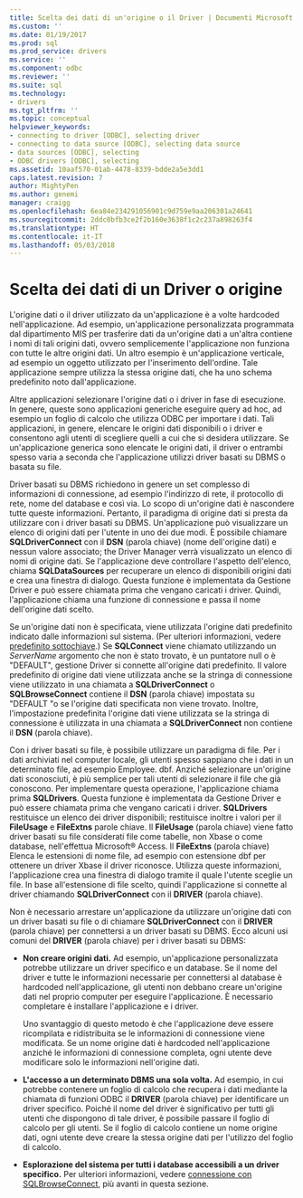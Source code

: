 ```yaml
---
title: Scelta dei dati di un'origine o il Driver | Documenti Microsoft
ms.custom: ''
ms.date: 01/19/2017
ms.prod: sql
ms.prod_service: drivers
ms.service: ''
ms.component: odbc
ms.reviewer: ''
ms.suite: sql
ms.technology:
- drivers
ms.tgt_pltfrm: ''
ms.topic: conceptual
helpviewer_keywords:
- connecting to driver [ODBC], selecting driver
- connecting to data source [ODBC], selecting data source
- data sources [ODBC], selecting
- ODBC drivers [ODBC], selecting
ms.assetid: 10aaf570-01ab-4478-8339-bdde2a5e3dd1
caps.latest.revision: 7
author: MightyPen
ms.author: genemi
manager: craigg
ms.openlocfilehash: 6ea84e234291056901c9d759e9aa206301a24641
ms.sourcegitcommit: 2ddc0bfb3ce2f2b160e3638f1c2c237a898263f4
ms.translationtype: HT
ms.contentlocale: it-IT
ms.lasthandoff: 05/03/2018
---
```

# <a name="choosing-a-data-source-or-driver"></a>Scelta dei dati di un Driver o origine
L'origine dati o il driver utilizzato da un'applicazione è a volte hardcoded nell'applicazione. Ad esempio, un'applicazione personalizzata programmata dal dipartimento MIS per trasferire dati da un'origine dati a un'altra contiene i nomi di tali origini dati, ovvero semplicemente l'applicazione non funziona con tutte le altre origini dati. Un altro esempio è un'applicazione verticale, ad esempio un oggetto utilizzato per l'inserimento dell'ordine. Tale applicazione sempre utilizza la stessa origine dati, che ha uno schema predefinito noto dall'applicazione.  
  
 Altre applicazioni selezionare l'origine dati o i driver in fase di esecuzione. In genere, queste sono applicazioni generiche eseguire query ad hoc, ad esempio un foglio di calcolo che utilizza ODBC per importare i dati. Tali applicazioni, in genere, elencare le origini dati disponibili o i driver e consentono agli utenti di scegliere quelli a cui che si desidera utilizzare. Se un'applicazione generica sono elencate le origini dati, il driver o entrambi spesso varia a seconda che l'applicazione utilizzi driver basati su DBMS o basata su file.  
  
 Driver basati su DBMS richiedono in genere un set complesso di informazioni di connessione, ad esempio l'indirizzo di rete, il protocollo di rete, nome del database e così via. Lo scopo di un'origine dati è nascondere tutte queste informazioni. Pertanto, il paradigma di origine dati si presta da utilizzare con i driver basati su DBMS. Un'applicazione può visualizzare un elenco di origini dati per l'utente in uno dei due modi. È possibile chiamare **SQLDriverConnect** con il **DSN** (parola chiave) (nome dell'origine dati) e nessun valore associato; the Driver Manager verrà visualizzato un elenco di nomi di origine dati. Se l'applicazione deve controllare l'aspetto dell'elenco, chiama **SQLDataSources** per recuperare un elenco di disponibili origini dati e crea una finestra di dialogo. Questa funzione è implementata da Gestione Driver e può essere chiamata prima che vengano caricati i driver. Quindi, l'applicazione chiama una funzione di connessione e passa il nome dell'origine dati scelto.  
  
 Se un'origine dati non è specificata, viene utilizzata l'origine dati predefinito indicato dalle informazioni sul sistema. (Per ulteriori informazioni, vedere [predefinito sottochiave](../../../odbc/reference/install/default-subkey.md).) Se **SQLConnect** viene chiamato utilizzando un *ServerName* argomento che non è stato trovato, è un puntatore null o è "DEFAULT", gestione Driver si connette all'origine dati predefinito. Il valore predefinito di origine dati viene utilizzata anche se la stringa di connessione viene utilizzato in una chiamata a **SQLDriverConnect** o **SQLBrowseConnect** contiene il **DSN** (parola chiave) impostata su "DEFAULT "o se l'origine dati specificata non viene trovato. Inoltre, l'impostazione predefinita l'origine dati viene utilizzata se la stringa di connessione è utilizzata in una chiamata a **SQLDriverConnect** non contiene il **DSN** (parola chiave).  
  
 Con i driver basati su file, è possibile utilizzare un paradigma di file. Per i dati archiviati nel computer locale, gli utenti spesso sappiano che i dati in un determinato file, ad esempio Employee. dbf. Anziché selezionare un'origine dati sconosciuti, è più semplice per tali utenti di selezionare il file che già conoscono. Per implementare questa operazione, l'applicazione chiama prima **SQLDrivers**. Questa funzione è implementata da Gestione Driver e può essere chiamata prima che vengano caricati i driver. **SQLDrivers** restituisce un elenco dei driver disponibili; restituisce inoltre i valori per il **FileUsage** e **FileExtns** parole chiave. Il **FileUsage** (parola chiave) viene fatto driver basati su file considerati file come tabelle, non Xbase o come database, nell'effettua Microsoft® Access. Il **FileExtns** (parola chiave) Elenca le estensioni di nome file, ad esempio con estensione dbf per ottenere un driver Xbase il driver riconosce. Utilizza queste informazioni, l'applicazione crea una finestra di dialogo tramite il quale l'utente sceglie un file. In base all'estensione di file scelto, quindi l'applicazione si connette al driver chiamando **SQLDriverConnect** con il **DRIVER** (parola chiave).  
  
 Non è necessario arrestare un'applicazione da utilizzare un'origine dati con un driver basati su file o di chiamare **SQLDriverConnect** con il **DRIVER** (parola chiave) per connettersi a un driver basati su DBMS. Ecco alcuni usi comuni del **DRIVER** (parola chiave) per i driver basati su DBMS:  
  
-   **Non creare origini dati.** Ad esempio, un'applicazione personalizzata potrebbe utilizzare un driver specifico e un database. Se il nome del driver e tutte le informazioni necessarie per connettersi al database è hardcoded nell'applicazione, gli utenti non debbano creare un'origine dati nel proprio computer per eseguire l'applicazione. È necessario completare è installare l'applicazione e i driver.  
  
     Uno svantaggio di questo metodo è che l'applicazione deve essere ricompilata e ridistribuita se le informazioni di connessione viene modificata. Se un nome origine dati è hardcoded nell'applicazione anziché le informazioni di connessione completa, ogni utente deve modificare solo le informazioni nell'origine dati.  
  
-   **L'accesso a un determinato DBMS una sola volta.** Ad esempio, in cui potrebbe contenere un foglio di calcolo che recupera i dati mediante la chiamata di funzioni ODBC il **DRIVER** (parola chiave) per identificare un driver specifico. Poiché il nome del driver è significativo per tutti gli utenti che dispongono di tale driver, è possibile passare il foglio di calcolo per gli utenti. Se il foglio di calcolo contiene un nome origine dati, ogni utente deve creare la stessa origine dati per l'utilizzo del foglio di calcolo.  
  
-   **Esplorazione del sistema per tutti i database accessibili a un driver specifico.** Per ulteriori informazioni, vedere [connessione con SQLBrowseConnect](../../../odbc/reference/develop-app/connecting-with-sqlbrowseconnect.md), più avanti in questa sezione.
